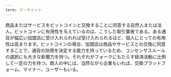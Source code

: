 ```yaml
---
term: マーチャント
---
```

商品またはサービスをビットコインと交換することに同意する自然人または法人。ビットコインに有用性を与えているのは、こうした取引業者である。ある通貨が幅広い加盟店に受け入れられれば受け入れられるほど、個人にとっての有用性は高まります。ビットコインの場合、加盟店は商品やサービスとの交換に同意することで、通貨の効用を決定する能力を持っているため、コンセンサスルールの選択にも大きな影響力を持つ。それぞれがフォークにもたらす経済活動に比例して一定の力を持つ。商人の中には、当然ながら企業もいれば、交換プラットフォーム、マイナー、ユーザーもいる。